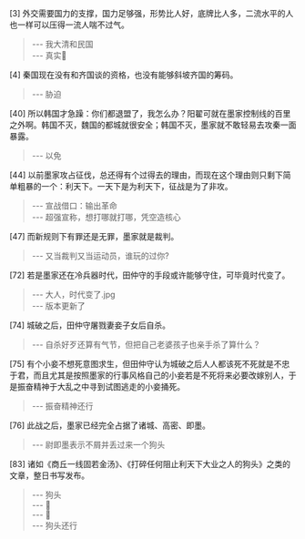 
[3] 外交需要国力的支撑，国力足够强，形势比人好，底牌比人多，二流水平的人也一样可以压得一流人喘不过气。
>--- 我大清和民国<br>
>--- 真实🤪<br>

[4] 秦国现在没有和齐国谈的资格，也没有能够斜坡齐国的筹码。
>--- 胁迫<br>

[40] 所以韩国才急躁：你们都退盟了，我怎么办？阳翟可就在墨家控制线的百里之外啊。韩国不灭，魏国的都城就很安全；韩国不灭，墨家就不敢轻易去攻秦一面暴露。
>--- 以免<br>

[44] 以前墨家攻占征伐，总还得有个过得去的理由，而现在这个理由则只剩下简单粗暴的一个：利天下。一天下是为利天下，征战是为了非攻。
>--- 宣战借口：输出革命<br>
>--- 超强宣称，想打哪就打哪，凭空造核心<br>

[47] 而新规则下有罪还是无罪，墨家就是裁判。
>--- 又当裁判又当运动员，谁玩的过你?<br>

[72] 若是墨家还在冷兵器时代，田仲守的手段或许能够守住，可毕竟时代变了。
>--- 大人，时代变了.jpg<br>
>--- 版本更新了<br>

[74] 城破之后，田仲守屠戮妻妾子女后自杀。
>--- 自杀好歹还算有气节，但把自己老婆孩子也亲手杀了算什么？<br>

[75] 有个小妾不想死意图求生，但田仲守认为城破之后人人都该死不死就是不忠于君，而且尤其是按照墨家的行事风格自己的小妾若是不死将来必要改嫁别人，于是振奋精神于大乱之中寻到试图逃走的小妾捅死。
>--- 振奋精神还行<br>

[76] 此战之后，墨家已经完全占据了诸城、高密、即墨。
>--- 尉即墨表示不屑并丢过来一个狗头<br>

[83] 诸如《商丘一线固若金汤》、《打碎任何阻止利天下大业之人的狗头》之类的文章，整日书写发布。
>--- 狗头<br>
>--- 🍐<br>
>--- 🐶<br>
>--- 狗头还行<br>
